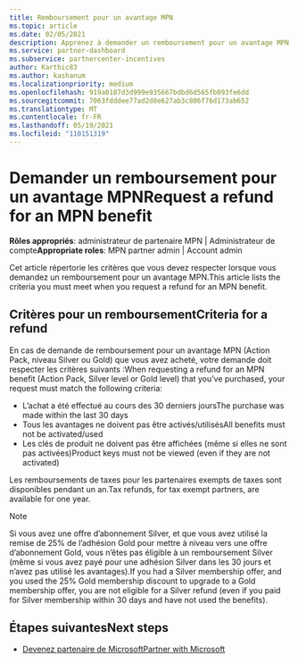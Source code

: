 ```yaml
---
title: Remboursement pour un avantage MPN
ms.topic: article
ms.date: 02/05/2021
description: Apprenez à demander un remboursement pour un avantage MPN et les critères nécessaires pour être éligible.
ms.service: partner-dashboard
ms.subservice: partnercenter-incentives
author: Karthic83
ms.author: kashanum
ms.localizationpriority: medium
ms.openlocfilehash: 919a0187d3d999e935667bdbd6d565fb093fe6dd
ms.sourcegitcommit: 7063fdddee77ad2d8e627ab3c806f76d173ab652
ms.translationtype: MT
ms.contentlocale: fr-FR
ms.lasthandoff: 05/19/2021
ms.locfileid: "110151319"
---
```

# <a name="request-a-refund-for-an-mpn-benefit"></a><span data-ttu-id="9b565-103">Demander un remboursement pour un avantage MPN</span><span class="sxs-lookup"><span data-stu-id="9b565-103">Request a refund for an MPN benefit</span></span>

<span data-ttu-id="9b565-104">**Rôles appropriés**: administrateur de partenaire MPN | Administrateur de compte</span><span class="sxs-lookup"><span data-stu-id="9b565-104">**Appropriate roles**: MPN partner admin | Account admin</span></span>

<span data-ttu-id="9b565-105">Cet article répertorie les critères que vous devez respecter lorsque vous demandez un remboursement pour un avantage MPN.</span><span class="sxs-lookup"><span data-stu-id="9b565-105">This article lists the criteria you must meet when you request a refund for an MPN benefit.</span></span>

## <a name="criteria-for-a-refund"></a><span data-ttu-id="9b565-106">Critères pour un remboursement</span><span class="sxs-lookup"><span data-stu-id="9b565-106">Criteria for a refund</span></span>
<span data-ttu-id="9b565-107">En cas de demande de remboursement pour un avantage MPN (Action Pack, niveau Silver ou Gold) que vous avez acheté, votre demande doit respecter les critères suivants :</span><span class="sxs-lookup"><span data-stu-id="9b565-107">When requesting a refund for an MPN benefit (Action Pack, Silver level or Gold level) that you’ve purchased, your request must match the following criteria:</span></span>

- <span data-ttu-id="9b565-108">L’achat a été effectué au cours des 30 derniers jours</span><span class="sxs-lookup"><span data-stu-id="9b565-108">The purchase was made within the last 30 days</span></span>
- <span data-ttu-id="9b565-109">Tous les avantages ne doivent pas être activés/utilisés</span><span class="sxs-lookup"><span data-stu-id="9b565-109">All benefits must not be activated/used</span></span>
- <span data-ttu-id="9b565-110">Les clés de produit ne doivent pas être affichées (même si elles ne sont pas activées)</span><span class="sxs-lookup"><span data-stu-id="9b565-110">Product keys must not be viewed (even if they are not activated)</span></span>

<span data-ttu-id="9b565-111">Les remboursements de taxes pour les partenaires exempts de taxes sont disponibles pendant un an.</span><span class="sxs-lookup"><span data-stu-id="9b565-111">Tax refunds, for tax exempt partners, are available for one year.</span></span>

>[!NOTE]
><span data-ttu-id="9b565-112">Si vous avez une offre d’abonnement Silver, et que vous avez utilisé la remise de 25% de l’adhésion Gold pour mettre à niveau vers une offre d’abonnement Gold, vous n’êtes pas éligible à un remboursement Silver (même si vous avez payé pour une adhésion Silver dans les 30 jours et n’avez pas utilisé les avantages).</span><span class="sxs-lookup"><span data-stu-id="9b565-112">If you had a Silver membership offer, and you used the 25% Gold membership discount to upgrade to a Gold membership offer, you are not eligible for a Silver refund (even if you paid for Silver membership within 30 days and have not used the benefits).</span></span>

## <a name="next-steps"></a><span data-ttu-id="9b565-113">Étapes suivantes</span><span class="sxs-lookup"><span data-stu-id="9b565-113">Next steps</span></span>

- [<span data-ttu-id="9b565-114">Devenez partenaire de Microsoft</span><span class="sxs-lookup"><span data-stu-id="9b565-114">Partner with Microsoft</span></span>](mpn-overview.md)
